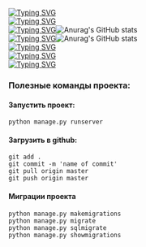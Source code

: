 [![Typing SVG](https://readme-typing-svg.herokuapp.com?color=%2336BCF7&lines=This+is+our+college+project)](https://git.io/typing-svg)<br>
[![Typing SVG](https://readme-typing-svg.herokuapp.com?color=%2336BCF7&lines=Made+by)](https://git.io/typing-svg)<br>
[![Typing SVG](https://readme-typing-svg.herokuapp.com?color=%2336BCF7&lines=Khibovskiy+Longin)](https://git.io/typing-svg)![Anurag's GitHub stats](https://github-readme-stats.vercel.app/api?username=Longin-Khibovskiy&show_icons=true&theme=radical)<br>
[![Typing SVG](https://readme-typing-svg.herokuapp.com?color=%2336BCF7&lines=Khusainov+Ruslan)](https://git.io/typing-svg)![Anurag's GitHub stats](https://github-readme-stats.vercel.app/api?username=Khusainceg77&show_icons=true&theme=radical)<br>
[![Typing SVG](https://readme-typing-svg.herokuapp.com?color=%2336BCF7&lines=Lanyouk+Veronicka)](https://git.io/typing-svg)<br>
[![Typing SVG](https://readme-typing-svg.herokuapp.com?color=%2336BCF7&lines=Furiak+Angelicka)](https://git.io/typing-svg)<br>
[![Typing SVG](https://readme-typing-svg.herokuapp.com?color=%2336BCF7&lines=Larionov+Alexandr)](https://git.io/typing-svg)<br>
### Полезные команды проекта: ###
#### Запустить проект: ####
```
python manage.py runserver
```
#### Загрузить в github: ####
```
git add .
git commit -m 'name of commit'
git pull origin master
git push origin master
```
#### Миграции проекта ####
```
python manage.py makemigrations
python manage.py migrate
python manage.py sqlmigrate
python manage.py showmigrations
```